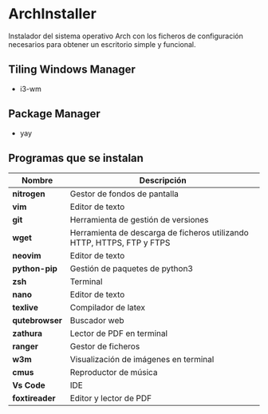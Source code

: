 # ArchInstaller

Instalador del sistema operativo Arch con los ficheros de configuración necesarios para obtener un escritorio simple y funcional.

## Tiling Windows Manager

- i3-wm

## Package Manager

- yay

## Programas que se instalan

|Nombre |Descripción  |
--- | --- 
|**nitrogen**| Gestor de fondos de pantalla|
|**vim**| Editor de texto |
|**git**| Herramienta de gestión de versiones |
|**wget**| Herramienta de descarga de ficheros utilizando HTTP, HTTPS, FTP y FTPS |
|**neovim**| Editor de texto |
|**python-pip**| Gestión de paquetes de python3 |
|**zsh**| Terminal |
|**nano**| Editor de texto |
|**texlive**| Compilador de latex |
|**qutebrowser**| Buscador web |
|**zathura**| Lector de PDF en terminal |
|**ranger**| Gestor de ficheros |
|**w3m**| Visualización de imágenes en terminal |
|**cmus**| Reproductor de música |
|**Vs Code**| IDE |
|**foxtireader**| Editor y lector de PDF |
